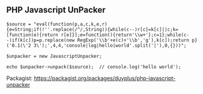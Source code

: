 ## PHP Javascript UnPacker

```
$source = "eval(function(p,a,c,k,e,r){e=String;if(!''.replace(/^/,String)){while(c--)r[c]=k[c]||c;k=[function(e){return r[e]}];e=function(){return'\\w+'};c=1};while(c--)if(k[c])p=p.replace(new RegExp('\\b'+e(c)+'\\b','g'),k[c]);return p}('0.1(\'2 3\');',4,4,'console|log|hello|world'.split('|'),0,{}))";

$unpacker = new JavascriptUnpacker;

echo $unpacker->unpack($source);  // console.log('hello world');
```

Packagist: https://packagist.org/packages/duyplus/php-javascript-unpacker
